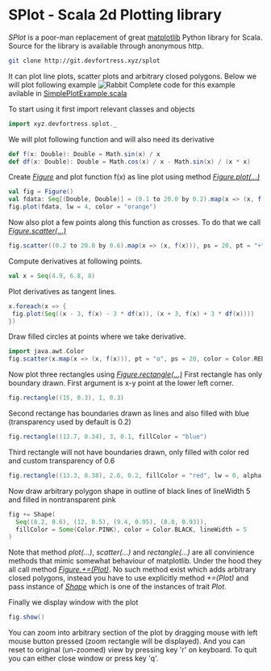 SPlot - Scala 2d Plotting library
=================================

_SPlot_ is a poor-man replacement of great [matplotlib](https://matplotlib.org/) Python library for Scala.
Source for the library is available through anonymous http.
```bash
git clone http://git.devfortress.xyz/splot
```

It can plot line plots, scatter plots and arbitrary closed polygons.
Below we will plot following example
![Rabbit](http://www.devfortress.xyz/assets/splot-simple-example.png)
Complete code for this example avilable in [SimplePlotExample.scala](https://git.devfortress.xyz/plugins/gitiles/splot/+/master/src/test/scala/xyz/devfortress/splot/examples/SimplePlotExample.scala)

To start using it first import relevant classes and objects
```scala
import xyz.devfortress.splot._
```
We will plot following function and will also need its derivative
```scala
def f(x: Double): Double = Math.sin(x) / x
def df(x: Double): Double = Math.cos(x) / x - Math.sin(x) / (x * x)
```
Create [_Figure_](https://git.devfortress.xyz/plugins/gitiles/splot/+/master/src/main/scala/xyz/devfortress/splot/Figure.scala#24) and plot function f(x) as line plot
using method [_Figure.plot(...)_](https://git.devfortress.xyz/plugins/gitiles/splot/+/master/src/main/scala/xyz/devfortress/splot/Figure.scala#52)
```scala
val fig = Figure()
val fdata: Seq[(Double, Double)] = (0.1 to 20.0 by 0.2).map(x => (x, f(x)))
fig.plot(fdata, lw = 4, color = "orange")
```
Now also plot a few points along this function as crosses. To do that we call [_Figure.scatter(...)_](https://git.devfortress.xyz/plugins/gitiles/splot/+/master/src/main/scala/xyz/devfortress/splot/Figure.scala#65)
```scala
fig.scatter((0.2 to 20.0 by 0.6).map(x => (x, f(x))), ps = 20, pt = "+", color = "black")
```
Compute derivatives at following points.
```scala
val x = Seq(4.9, 6.8, 8)
```
Plot derivatives as tangent lines.
 ```scala
x.foreach(x => {
  fig.plot(Seq((x - 3, f(x) - 3 * df(x)), (x + 3, f(x) + 3 * df(x))))
})
```
Draw filled circles at points where we take derivative.
```scala
import java.awt.Color
fig.scatter(x.map(x => (x, f(x))), pt = "o", ps = 20, color = Color.RED)
```
Now plot three rectangles using [_Figure.rectangle(...)_](https://git.devfortress.xyz/plugins/gitiles/splot/+/master/src/main/scala/xyz/devfortress/splot/Figure.scala#88)
First rectangle has only boundary drawn. First argument is x-y point at the lower 
left corner.
```scala
fig.rectangle((15, 0.3), 1, 0.3)
```
Second rectange has boundaries drawn as lines and also filled with blue (transparency used by default is 0.2)
```scala
fig.rectangle((13.7, 0.34), 3, 0.1, fillColor = "blue")
```
Third rectangle will not have boundaries drawn, only filled with color red and custom transparency of 0.6
```scala
fig.rectangle((13.3, 0.38), 2.6, 0.2, fillColor = "red", lw = 0, alpha = 0.6)
```
Now draw arbitrary polygon shape in outline of black lines of lineWidth 5 and filled in nontransparent pink
```scala
fig += Shape(
  Seq((8.2, 0.6), (12, 0.5), (9.4, 0.95), (8.8, 0.93)),
  fillColor = Some(Color.PINK), color = Color.BLACK, lineWidth = 5
)
```
Note that method _plot(...)_, _scatter(...)_ and _rectangle(...)_ are all convinience methods that mimic somewhat 
behaviour of matplotlib. Under the hood they all call method [_Figure.+=(Plot)_](https://git.devfortress.xyz/plugins/gitiles/splot/+/master/src/main/scala/xyz/devfortress/splot/Figure.scala#40).
No such method exist which adds arbitrary closed polygons, instead you have to use explicitly method _+=(Plot)_ and pass
instance of [_Shape_](https://git.devfortress.xyz/plugins/gitiles/splot/+/master/src/main/scala/xyz/devfortress/splot/Plot.scala#83) which is one of the instances of trait _Plot_.

Finally we display window with the plot
```scala
fig.show()
```
You can zoom into arbitrary section of the plot by dragging mouse with left mouse button pressed (zoom rectangle will
be displayed). And you can reset to original (un-zoomed) view by pressing key 'r' on keyboard. To quit you can either
close window or press key 'q'.